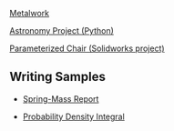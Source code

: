 [Metalwork](/metal.md)

<a href="https://colab.research.google.com/drive/10AT5NzsGPmjJxqNRfzkWwnY9fknWxQ59?usp=sharing" target="_blank">Astronomy Project (Python) </a>

[Parameterized Chair (Solidworks project)](/projects/chair_summary.pdf)

## Writing Samples

* [Spring-Mass Report](/projects/Spring_Mass_Report.pdf)

* [Probability Density Integral](/projects/jpierson_wp2.pdf)
